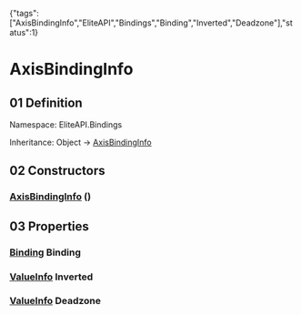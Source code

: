 {"tags":["AxisBindingInfo","EliteAPI","Bindings","Binding","Inverted","Deadzone"],"status":1}

# AxisBindingInfo

## 01 Definition

Namespace: <span class='code'>EliteAPI.Bindings</span>

Inheritance: <span class='code'>Object</span> → <span class='code'>[AxisBindingInfo](../../EliteAPI/Bindings/AxisBindingInfo.html)</span>

## 02 Constructors

### <span class='code'>[AxisBindingInfo](../../EliteAPI/Bindings/AxisBindingInfo.html)</span> ()

## 03 Properties

### <span class='code'>[Binding](../../EliteAPI/Bindings/Binding.html)</span> Binding

### <span class='code'>[ValueInfo](../../EliteAPI/Bindings/ValueInfo.html)</span> Inverted

### <span class='code'>[ValueInfo](../../EliteAPI/Bindings/ValueInfo.html)</span> Deadzone

